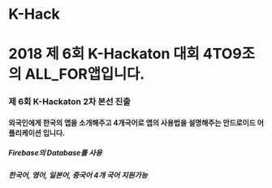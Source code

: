 # K-Hack
# 2018 제 6회 K-Hackaton 대회 4TO9조의 ALL_FOR앱입니다.

### 제 6회 K-Hackaton 2차 본선 진출

#### 외국인에게 한국의 앱을 소개해주고 4개국어로 앱의 사용법을 설명해주는 안드로이드 어플리케이션 입니다.

##### Firebase의 Database를 사용
##### 한국어, 영어, 일본어, 중국어 4개 국어 지원가능

